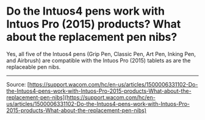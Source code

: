 # Do the Intuos4 pens work with Intuos Pro (2015) products? What about the replacement pen nibs?

Yes, all five of the Intuos4 pens (Grip Pen, Classic Pen, Art Pen, Inking Pen, and Airbrush) are compatible with the Intuos Pro (2015) tablets as are the replaceable pen nibs.

---
Source: [https://support.wacom.com/hc/en-us/articles/1500006331102-Do-the-Intuos4-pens-work-with-Intuos-Pro-2015-products-What-about-the-replacement-pen-nibs](https://support.wacom.com/hc/en-us/articles/1500006331102-Do-the-Intuos4-pens-work-with-Intuos-Pro-2015-products-What-about-the-replacement-pen-nibs)
